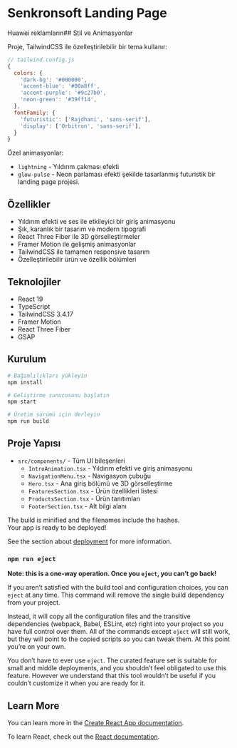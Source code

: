 # Senkronsoft Landing Page

Huawei reklamların## Stil ve Animasyonlar

Proje, TailwindCSS ile özelleştirilebilir bir tema kullanır:

```js
// tailwind.config.js
{
  colors: {
    'dark-bg': '#000000',
    'accent-blue': '#00a8ff',
    'accent-purple': '#9c27b0',
    'neon-green': '#39ff14',
  },
  fontFamily: {
    'futuristic': ['Rajdhani', 'sans-serif'],
    'display': ['Orbitron', 'sans-serif'],
  }
}
```

Özel animasyonlar:
- `lightning` - Yıldırım çakması efekti
- `glow-pulse` - Neon parlaması efekti şekilde tasarlanmış futuristik bir landing page projesi.

## Özellikler

- Yıldırım efekti ve ses ile etkileyici bir giriş animasyonu
- Şık, karanlık bir tasarım ve modern tipografi
- React Three Fiber ile 3D görselleştirmeler
- Framer Motion ile gelişmiş animasyonlar
- TailwindCSS ile tamamen responsive tasarım
- Özelleştirilebilir ürün ve özellik bölümleri

## Teknolojiler

- React 19
- TypeScript
- TailwindCSS 3.4.17
- Framer Motion
- React Three Fiber
- GSAP

## Kurulum

```bash
# Bağımlılıkları yükleyin
npm install

# Geliştirme sunucusunu başlatın
npm start

# Üretim sürümü için derleyin
npm run build
```

## Proje Yapısı

- `src/components/` - Tüm UI bileşenleri
  - `IntroAnimation.tsx` - Yıldırım efekti ve giriş animasyonu
  - `NavigationMenu.tsx` - Navigasyon çubuğu
  - `Hero.tsx` - Ana giriş bölümü ve 3D görselleştirme
  - `FeaturesSection.tsx` - Ürün özellikleri listesi
  - `ProductsSection.tsx` - Ürün tanıtımları
  - `FooterSection.tsx` - Alt bilgi alanı

The build is minified and the filenames include the hashes.\
Your app is ready to be deployed!

See the section about [deployment](https://facebook.github.io/create-react-app/docs/deployment) for more information.

### `npm run eject`

**Note: this is a one-way operation. Once you `eject`, you can’t go back!**

If you aren’t satisfied with the build tool and configuration choices, you can `eject` at any time. This command will remove the single build dependency from your project.

Instead, it will copy all the configuration files and the transitive dependencies (webpack, Babel, ESLint, etc) right into your project so you have full control over them. All of the commands except `eject` will still work, but they will point to the copied scripts so you can tweak them. At this point you’re on your own.

You don’t have to ever use `eject`. The curated feature set is suitable for small and middle deployments, and you shouldn’t feel obligated to use this feature. However we understand that this tool wouldn’t be useful if you couldn’t customize it when you are ready for it.

## Learn More

You can learn more in the [Create React App documentation](https://facebook.github.io/create-react-app/docs/getting-started).

To learn React, check out the [React documentation](https://reactjs.org/).
